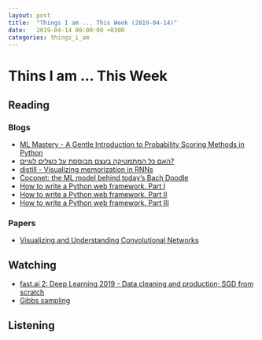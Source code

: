 ```yaml
---
layout: post
title:  "Things I am ... This Week (2019-04-14)"
date:   2019-04-14 00:00:00 +0300
categories: things_i_am
---
```


# Thins I am ... This Week  

## Reading  

### Blogs  

- [ML Mastery - A Gentle Introduction to Probability Scoring Methods in Python][ml1]
- [האם כל המתמטיקה בעצם מבוססת על כשלים לוגיים?][gad1]
- [distill - Visualizing memorization in RNNs][distill1]
- [Coconet: the ML model behind today’s Bach Doodle][google1]
- [How to write a Python web framework. Part I][jr1]
- [How to write a Python web framework. Part II][jr2]
- [How to write a Python web framework. Part III][jr3]

### Papers

- [Visualizing and Understanding Convolutional Networks][paper1]

## Watching  

- [fast.ai 2: Deep Learning 2019 - Data cleaning and production; SGD from scratch][fastai1]
- [Gibbs sampling][gibbs1]

## Listening  

[ml1]:https://machinelearningmastery.com/how-to-score-probability-predictions-in-python/
[gad1]:https://gadial.net/2019/03/23/math_based_on_logical_fallacies/
[paper1]:https://arxiv.org/abs/1311.2901
[fastai1]:https://www.youtube.com/watch?v=ccMHJeQU4Qw
[distill1]:https://distill.pub/2019/memorization-in-rnns/
[google1]:https://magenta.tensorflow.org/coconet
[gibbs1]:https://www.youtube.com/watch?v=a_08GKWHFWo
[jr1]:http://rahmonov.me/posts/write-python-framework-part-one/
[jr2]:http://rahmonov.me/posts/write-python-framework-part-two/
[jr3]:http://rahmonov.me/posts/write-python-framework-part-three/